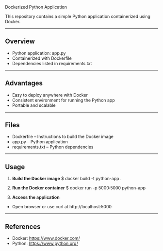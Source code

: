 Dockerized Python Application


This repository contains a simple Python application containerized using Docker.

---

## Overview
- Python application: app.py
- Containerized with Dockerfile
- Dependencies listed in requirements.txt

---

## Advantages
- Easy to deploy anywhere with Docker
- Consistent environment for running the Python app
- Portable and scalable

---

## Files
- Dockerfile – Instructions to build the Docker image
- app.py – Python application
- requirements.txt – Python dependencies

---

## Usage

1. **Build the Docker image**
$ docker build -t python-app .

2. **Run the Docker container**
$ docker run -p 5000:5000 python-app

3. **Access the application**
- Open browser or use curl at http://localhost:5000

---

## References
- Docker: https://www.docker.com/
- Python: https://www.python.org/
